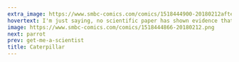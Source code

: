 ```yaml
---
extra_image: https://www.smbc-comics.com/comics/1518444900-20180212after.png
hovertext: I'm just saying, no scientific paper has shown evidence that this isn't true.
image: https://www.smbc-comics.com/comics/1518444866-20180212.png
next: parrot
prev: get-me-a-scientist
title: Caterpillar
---
```

